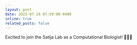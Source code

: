 ```yaml
---
layout: post
date: 2023-07-24 07:59:00-0400
inline: true
related_posts: false
---
```


Excited to join the Satija Lab as a Computational Biologist! :dna::woman_technologist: